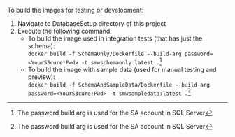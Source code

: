 To build the images for testing or development:
1. Navigate to DatabaseSetup directory of this project
2. Execute the following command:
	* To build the image used in integration tests (that has just the schema):  
```docker build -f SchemaOnly/Dockerfile --build-arg password=<YourS3cure!Pwd> -t smwschemaonly:latest .```[^1]
	* To build the image with sample data (used for manual testing and preview):  
```docker build -f SchemaAndSampleData/Dockerfile --build-arg password=<YourS3cure!Pwd> -t smwsampledata:latest .```[^1]
[^1]: The password build arg is used for the SA account in SQL Server
